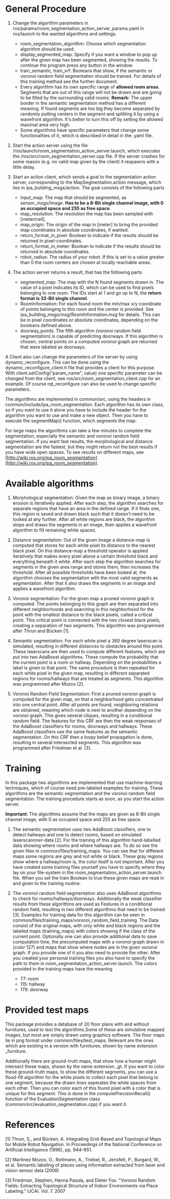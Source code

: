 # General Procedure

1. Change the algorithm parameters in ros/params/room_segmentation_action_server_params.yaml in ros/launch to the wanted algorithms and settings.
	* room_segmentation_algorithm: Choose which segmentation algorithm should be used.
	* display_segmented_map: Specify if you want a window to pop up after the given map has been segmented, showing the results. To continue the program press any button in the window.
	* train_semantic, train_vrf: Booleans that show, if the semantic or voronoi random field segmentation should be trained. For details of this training method see the further document.
	* Every algorithm has its own specific range of **allowed room areas**. Segments that are out of this range will not be drawn and are going to be filled by the surrounding valid rooms. **Remark:** The upper border in the semantic segmentation method has a different meaning. If found segments are too big they become separated by randomly putting centers in the segment and splitting it by using a wavefront algorithm. It's better to turn this off by setting the allowed maximal area very high.
	* Some algorithms have specific parameters that change some functionalities of it, which is described in detail in the .yaml file.
	
2. Start the action server using the file /ros/launch/room_segmentation_action_server.launch, which executes the /ros/src/room_segmentation_server.cpp file. If the server crashes for some reason (e.g. no valid map given by the client) it respawns with a little delay.

3. Start an action client, which sends a goal to the segmentation action server, corresponding to the MapSegmentation.action message, which lies in ipa_building_msgs/action. The goal consists of the following parts

    * input_map: The map that should be segmented, as sensor_msgs/Image. **Has to be a 8-Bit single channel image, with 0 as occupied space and 255 as free space**.
    * map_resolution: The resolution the map has been sampled with [meter/cell].
    * map_origin: The origin of the map in [meter] to bring the provided map coordinates in absolute coordinates, if wanted.
    * return_format_in_pixel: Boolean to indicate if the results should be returned in pixel-coordinates.
    * return_format_in_meter: Boolean to indicate if the results should be returned in absolute coordinates.
    * robot_radius: The radius of your robot. If this is set to a value greater than 0 the room centers are chosen at locally reachable areas.
4. The action server returns a result, that has the following parts
    * segmented_map: The map with the N found segments drawn in. The value of a pixel indicates its ID, which can be used to find pixels belonging to one room. The IDs start at 1 and go up to N, the **return format is 32-Bit single channel**.
    * RoomInformation: For each found room the min/max x/y coordinate of points belonging to this room and the center is provided. See ipa_building_msgs/msg/RoomInformation.msg for details. This can be in pixel coordinates or absolute coordinates, depending on the booleans defined above.
    * doorway_points: The fifth algorithm (voronoi random field segmentation) is capable of predicting doorways. If this algorithm is chosen, central points on a computed voronoi graph are returned that were labeled as doorways. 

A Client also can change the parameters of the server by using dynamic_reconfigure. This can be done using the dynamic_reconfigure_client.h file that provides a client for this purpose. With client.setConfig("param_name", value) one specific parameter can be changed from the client, see ros/src/room_segmentation_client.cpp for an example. Of course rqt_reconfigure can also be used to change specific parameters.

The algorithms are implemented in common/src, using the headers in common/include/ipa_room_segmentation. Each algorithm has its own class, so if you want to use it alone you have to include the header for the algorithm you want to use and make a new object. Then you have to execute the segmentMap() function, which segments the map.

For large maps the algorithms can take a few minutes to complete the segmentation, especially the semantic and voronoi random field segmentation. If you want fast results, the morphological and distance segmentation are the fastest, but they might return not the best results if you have wide open spaces. To see results on different maps, see [http://wiki.ros.org/ipa_room_segmentation](http://wiki.ros.org/ipa_room_segmentation).

# Available algorithms

1. Morphological segmentation: Given the map as binary image, a binary erosion is iteratively applied. After each step, the algorithm searches for separate regions that have an area in the defined range. If it finds one, this region is saved and drawn black such that it doesn't need to be looked at any further. After all white regions are black, the algorithm stops and draws the segments in an image, then applies a wavefront algorithm to fill remaining white spaces.

2. Distance segmentation: Out of the given image a distance-map is computed that stores for each white pixel its distance to the nearest black pixel. On this distance-map a threshold operator is applied iteratively that makes every pixel above a certain threshold black and everything beneath it white. After each step the algorithm searches for segments in the given area range and stores them, then increases the threshold. After all possible thresholds have been looked at, the algorithm chooses the segmentation with the most valid segments as segmentation. After that it also draws the segments in an image and applies a wavefront algorithm.

3. Voronoi segmentation: For the given map a pruned voronoi graph is computed. The points belonging to this graph are then separated into different neighborhoods and searching in this neighborhood for the point with the smallest distance to the black pixels, called a critical point. This critical point is connected with the two closest black pixels, creating a separation of two segments. This algorithm was programmed after Thrun and Bücken [1].

4. Semantic segmentation: For each white pixel a 360 degree laserscan is simulated, resulting in different distances to obstacles around this point. These laserscans are then used to compute different features, which are put into two AdaBoost algorithms. These compute the probability that the current point is a room or hallway. Depending on the probabilities a label is given to that point. The same procedure is then repeated for each white pixel in the given map, resulting in different separated regions for rooms/hallways that are treated as segments. This algorithm was programmed after Mozos [2].

5. Voronoi Random Field Segmentation: First a pruned voronoi graph is computed for the given map, on that a neighborhood gets concentrated into one central point. After all points are found, neighboring relations are obtained, meaning which node is next to another depending on the voronoi graph. This gives several cliques, resulting in a conditional random field. The features for this CRF are then the weak responses of the AdaBoost classifiers for rooms, doorways and hallways. These AdaBoost classifiers use the same features as the semantic segmentation. On this CRF then a loopy belief propagation is done, resulting in several intersected segments. This algorithm was programmed after Friedman et al. [3]. 


# Training

In this package two algorithms are implemented that use machine-learning techniques, which of course need pre-labeled examples for training. These algorithms are the semantic segmentation and the voronoi random field segmentation. The training procedure starts as soon, as you start the action server.

**Important**: The algorithms assume that the maps are given as 8-Bit single channel image, with 0 as occupied space and 255 as free space.

1. The semantic segmentation uses two AdaBoost classifiers, one to detect hallways and one to detect rooms, based on simulated laserscannner-data [2]. 
For the training of this algorithm hand-labelled data showing where rooms and where hallways are. To do so see the given files in common/files/training_maps. You can see that for different maps some regions are grey and not white or black. These gray regions show where a hallway/room is, the color itself is not important. 
After you have created some training files yourself you have to specify where they lay on your file-system in the room_segmentation_action_server.launch file. When you set the train Boolean to true these given maps are read in and given to the training routine.

2. The voronoi random field segmentation also uses AdaBoost algorithms to check for rooms/hallways/doorways. Additionally the weak classifier results from these algorithms are used as Features in a conditional random field, resulting in two different algorithms that need to be trained [3].
Examples for training data for this algorithm can be seen in common/files/training_maps/voronoi_random_field_training. The Data consist of the original maps, with only white and black regions and the labeled maps (training_maps) with colors showing if the class of the current point. Optionally one can also provide additional data to save computation time, the precomputed maps with a voronoi graph drawn in (color 127) and maps that show where nodes are in the given voronoi graph. If you provide one of it you also need to provide the other.
After you created your personal training files you also have to specify the path to them in room_segmentation_action_server.launch. The colors provided in the training maps have the meaning

	- 77: room
	- 115: hallway
	- 179: doorway
	
# Provided test maps

This package provides a database of 20 floor plans with and without furnitures, used to test the algorithms.Some of these are simulative mapped images, but most are simply drawn using graphics software. The floor maps lie in png format under common/files/test_maps. Relevant are the ones which are existing in a version with furnitures, shown by name extension _furniture. 

Additionally there are ground-truth maps, that show how a human might intersect these maps, shown by the name extension _gt. If you want to color these ground-truth maps, to show the different segments, you can use a flood-fill algorithm for the white pixels to collect each pixel that belong to one segment, because the drawn lines seperates the white spaces from each other. Then you can color each of this found pixel with a color that is unique for this segment. This is done in the computePrecisionRecall() function of the EvaluationSegmentation class (common/src/evaluation_segmentation.cpp) if you want it. 

# References

[1] Thrun, S., and Bücken, A. Integrating Grid-Based and Topological Maps for Mobile Robot Navigation. In Proceedings of the National Conference on Artificial Intelligence (1996), pp. 944–951.

[2] Martinez Mozos, O., Rottmann, A., Triebel, R., Jensfelt, P., Burgard, W., et al. Semantic labeling of places using information extracted from laser and vision sensor data (2006)

[3] Friedman, Stephen, Hanna Pasula, and Dieter Fox. "Voronoi Random Fields: Extracting Topological Structure of Indoor Environments via Place Labeling." IJCAI. Vol. 7. 2007
